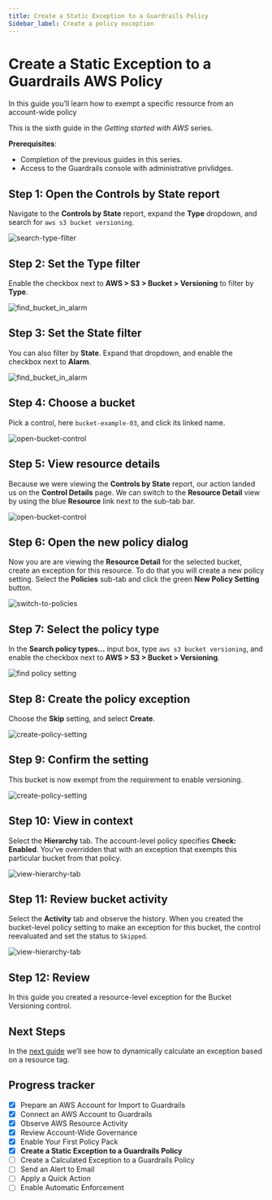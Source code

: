 ```yaml
---
title: Create a Static Exception to a Guardrails Policy
Sidebar_label: Create a policy exception
---
```


# Create a Static Exception to a Guardrails AWS Policy

In this guide you’ll learn how to exempt a specific resource from an account-wide policy

This is the sixth guide in the *Getting started with AWS* series.
  
**Prerequisites**:   
  
- Completion of the previous guides in this series.
- Access to the Guardrails console with administrative privlidges.

## Step 1: Open the Controls by State report

Navigate to the **Controls by State** report, expand the **Type** dropdown, 
and search for `aws s3 bucket versioning`. 

<p><img alt="search-type-filter" src="/images/docs/guardrails/getting-started/getting-started-aws/enable-policy-pack/search-type-filter.png"/></p>

## Step 2: Set the Type filter

Enable the checkbox next to **AWS > S3 > Bucket > Versioning** to filter by **Type**.

<p><img alt="find_bucket_in_alarm" src="/images/docs/guardrails/getting-started/getting-started-aws/create-static-exception/type-filter-set.png"/></p>

## Step 3: Set the State filter

You can also filter by **State**. Expand that dropdown, and enable the checkbox next to **Alarm**.

<p><img alt="find_bucket_in_alarm" src="/images/docs/guardrails/getting-started/getting-started-aws/create-static-exception/expand-state-filter.png"/></p>

## Step 4: Choose a bucket

Pick a control, here `bucket-example-03`, and click its linked name.

<p><img alt="open-bucket-control" src="/images/docs/guardrails/getting-started/getting-started-aws/create-static-exception/select-bucket-link.png"/></p>

## Step 5: View resource details

Because we were viewing the **Controls by State** report, our action landed us on the **Control Details** page. We can switch to the **Resource Detail** view by using the blue **Resource** link next to the sub-tab bar.

<p><img alt="open-bucket-control" src="/images/docs/guardrails/getting-started/getting-started-aws/create-static-exception/open-bucket-control.png"/></p>

## Step 6: Open the new policy dialog

Now you are are viewing the **Resource Detail** for the selected bucket, create an exception for this resource. To do that you will create a new policy setting. Select the **Policies** sub-tab and click the green **New Policy Setting** button.

<p><img alt="switch-to-policies" src="/images/docs/guardrails/getting-started/getting-started-aws/create-static-exception/switch-to-policies-tab.png"/></p>

## Step 7: Select the policy type

In the **Search policy types...** input box, type `aws s3 bucket versioning`, and enable the checkbox next to **AWS > S3 > Bucket > Versioning**.

<p><img alt="find policy setting" src="/images/docs/guardrails/getting-started/getting-started-aws/create-static-exception/find-policy-setting.png"/></p>

## Step 8: Create the policy exception

Choose the **Skip** setting, and select **Create**.

<p><img alt="create-policy-setting" src="/images/docs/guardrails/getting-started/getting-started-aws/create-static-exception/create-policy-setting.png"/></p>

## Step 9: Confirm the setting

This bucket is now exempt from the requirement to enable versioning.

<p><img alt="create-policy-setting" src="/images/docs/guardrails/getting-started/getting-started-aws/create-static-exception/view-policy-setting.png"/></p>


## Step 10: View in context

Select the **Hierarchy** tab. The account-level policy specifies **Check: Enabled**. You’ve overridden that with an exception that exempts this particular bucket from that policy.  

<p><img alt="view-hierarchy-tab" src="/images/docs/guardrails/getting-started/getting-started-aws/create-static-exception/view-hierarchy-tab.png"/></p>

## Step 11: Review bucket activity

Select the **Activity** tab and observe the history. When you created the bucket-level policy setting to make an exception for this bucket, the control reevaluated and set the status to `Skipped`.  

<p><img alt="view-hierarchy-tab" src="/images/docs/guardrails/getting-started/getting-started-aws/create-static-exception/view-bucket-activity.png"/></p>

## Step 12: Review

In this guide you created a resource-level exception for the Bucket Versioning control.

## Next Steps

In the [next guide](/guardrails/docs/getting-started/getting-started-aws/create-calculated-exception) we’ll see how to dynamically calculate an exception based on a resource tag.

## Progress tracker
- [x] Prepare an AWS Account for Import to Guardrails
- [x] Connect an AWS Account to Guardrails
- [x] Observe AWS Resource Activity
- [x] Review Account-Wide Governance
- [x] Enable Your First Policy Pack
- [x] **Create a Static Exception to a Guardrails Policy**
- [ ] Create a Calculated Exception to a Guardrails Policy
- [ ] Send an Alert to Email
- [ ] Apply a Quick Action
- [ ] Enable Automatic Enforcement
